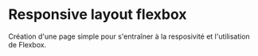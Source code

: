 # Responsive layout flexbox

Création d'une page simple pour s'entraîner à la resposivité et l'utilisation de Flexbox.